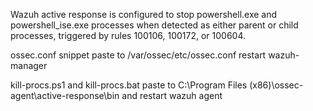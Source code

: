 Wazuh active response is configured to stop powershell.exe and powershell_ise.exe processes when detected as either parent or child processes, triggered by rules 100106, 100172, or 100604.


ossec.conf snippet paste to /var/ossec/etc/ossec.conf restart wazuh-manager

kill-procs.ps1 and kill-procs.bat paste to C:\Program Files (x86)\ossec-agent\active-response\bin and restart wazuh agent
